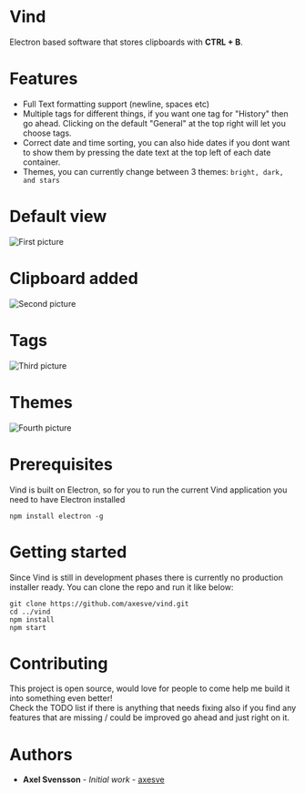 # Vind
Electron based software that stores clipboards with **CTRL + B**.<br>

# Features
* Full Text formatting support (newline, spaces etc)
* Multiple tags for different things, if you want one tag for "History" then go ahead. Clicking on the default "General" at the top right will let you choose tags.
* Correct date and time sorting, you can also hide dates if you dont want to show them by pressing the date text at the top left of each date container.
* Themes, you can currently change between 3 themes: ```bright, dark, and stars```

# Default view<br>
![First picture](https://i.gyazo.com/9ba827aea1d6f46547abc96dd7a28b39.png)<br>
# Clipboard added<br>
![Second picture](https://i.gyazo.com/dcd86a826a21edbaa3afa9907a8d09be.png)<br>
# Tags<br>
![Third picture]( https://i.gyazo.com/9c16f044bbca35f2a5e3589e9fd904f4.png)<br>
# Themes<br>
![Fourth picture](https://i.gyazo.com/c32b5c233013d1a5812586861f7edce6.png)<br>

# Prerequisites
Vind is built on Electron, so for you to run the current Vind application you need to have Electron installed

```
npm install electron -g
```

# Getting started
Since Vind is still in development phases there is currently no production installer ready.
You can clone the repo and run it like below:

```
git clone https://github.com/axesve/vind.git
cd ../vind
npm install
npm start
```

# Contributing
This project is open source, would love for people to come help me build it into something even better!<br>
Check the TODO list if there is anything that needs fixing also if you find any features that are missing / could be improved go ahead and just right on it.

# Authors
* **Axel Svensson** - *Initial work* - [axesve](https://github.com/axesve)


